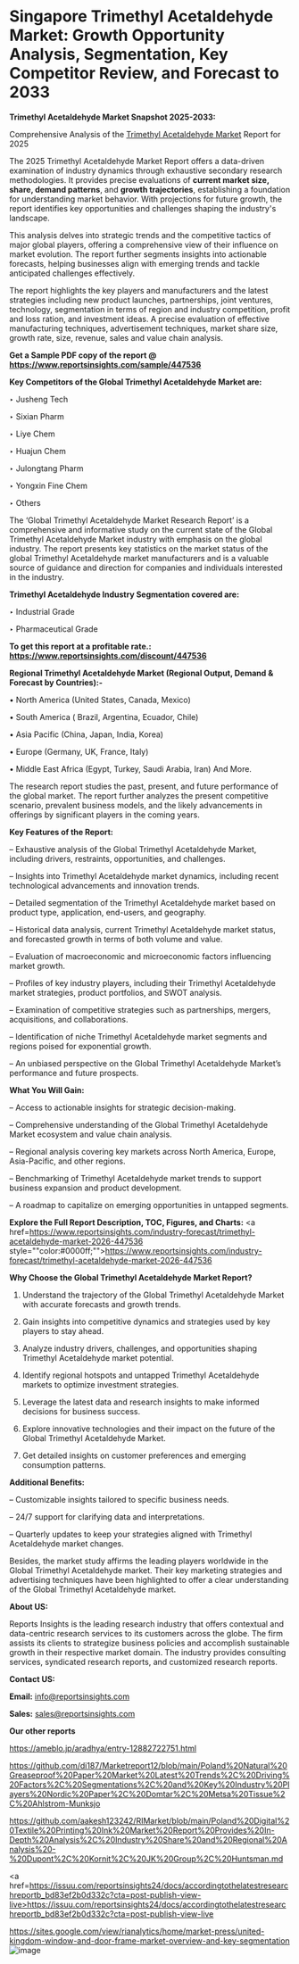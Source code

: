# Singapore Trimethyl Acetaldehyde Market: Growth Opportunity Analysis, Segmentation, Key Competitor Review, and Forecast to 2033

<strong>Trimethyl Acetaldehyde Market Snapshot 2025-2033:</strong>

Comprehensive Analysis of the <a href=https://www.reportsinsights.com/sample/447536>Trimethyl Acetaldehyde Market</a> Report for 2025

The 2025 Trimethyl Acetaldehyde Market Report offers a data-driven examination of industry dynamics through exhaustive secondary research methodologies. It provides precise evaluations of <strong>current market size, share, demand patterns</strong>, and <strong>growth trajectories</strong>, establishing a foundation for understanding market behavior. With projections for future growth, the report identifies key opportunities and challenges shaping the industry's landscape.

This analysis delves into strategic trends and the competitive tactics of major global players, offering a comprehensive view of their influence on market evolution. The report further segments insights into actionable forecasts, helping businesses align with emerging trends and tackle anticipated challenges effectively.

The report highlights the key players and manufacturers and the latest strategies including new product launches, partnerships, joint ventures, technology, segmentation in terms of region and industry competition, profit and loss ration, and investment ideas. A precise evaluation of effective manufacturing techniques, advertisement techniques, market share size, growth rate, size, revenue, sales and value chain analysis.

<strong>Get a Sample PDF copy of the report @ <a href=https://www.reportsinsights.com/sample/447536 style=color:#0000ff;>https://www.reportsinsights.com/sample/447536</a></strong>

<strong>Key Competitors of the Global Trimethyl Acetaldehyde Market are:</strong>

‣ Jusheng Tech

‣ Sixian Pharm

‣ Liye Chem

‣ Huajun Chem

‣ Julongtang Pharm

‣ Yongxin Fine Chem

‣ Others

The ‘Global Trimethyl Acetaldehyde Market Research Report’ is a comprehensive and informative study on the current state of the Global Trimethyl Acetaldehyde Market industry with emphasis on the global industry. The report presents key statistics on the market status of the global Trimethyl Acetaldehyde market manufacturers and is a valuable source of guidance and direction for companies and individuals interested in the industry.

<strong>Trimethyl Acetaldehyde Industry Segmentation covered are:</strong>

‣ Industrial Grade

‣ Pharmaceutical Grade

<strong>To get this report at a profitable rate.: <a href=https://www.reportsinsights.com/discount/447536 style=color:#0000ff;>https://www.reportsinsights.com/discount/447536</a></strong>

<strong>Regional Trimethyl Acetaldehyde Market (Regional Output, Demand &amp; Forecast by Countries):-</strong>

• North America (United States, Canada, Mexico)

• South America ( Brazil, Argentina, Ecuador, Chile)

• Asia Pacific (China, Japan, India, Korea)

• Europe (Germany, UK, France, Italy)

• Middle East Africa (Egypt, Turkey, Saudi Arabia, Iran) And More.

The research report studies the past, present, and future performance of the global market. The report further analyzes the present competitive scenario, prevalent business models, and the likely advancements in offerings by significant players in the coming years.

<strong>Key Features of the Report:</strong>

– Exhaustive analysis of the Global Trimethyl Acetaldehyde Market, including drivers, restraints, opportunities, and challenges.

– Insights into Trimethyl Acetaldehyde market dynamics, including recent technological advancements and innovation trends.

– Detailed segmentation of the Trimethyl Acetaldehyde market based on product type, application, end-users, and geography.

– Historical data analysis, current Trimethyl Acetaldehyde market status, and forecasted growth in terms of both volume and value.

– Evaluation of macroeconomic and microeconomic factors influencing market growth.

– Profiles of key industry players, including their Trimethyl Acetaldehyde market strategies, product portfolios, and SWOT analysis.

– Examination of competitive strategies such as partnerships, mergers, acquisitions, and collaborations.

– Identification of niche Trimethyl Acetaldehyde market segments and regions poised for exponential growth.

– An unbiased perspective on the Global Trimethyl Acetaldehyde Market’s performance and future prospects.

<strong>What You Will Gain:</strong>

– Access to actionable insights for strategic decision-making.

– Comprehensive understanding of the Global Trimethyl Acetaldehyde Market ecosystem and value chain analysis.

– Regional analysis covering key markets across North America, Europe, Asia-Pacific, and other regions.

– Benchmarking of Trimethyl Acetaldehyde market trends to support business expansion and product development.

– A roadmap to capitalize on emerging opportunities in untapped segments.

<strong>Explore the Full Report Description, TOC, Figures, and Charts:</strong>
<a href=https://www.reportsinsights.com/industry-forecast/trimethyl-acetaldehyde-market-2026-447536 style=""color:#0000ff;"">https://www.reportsinsights.com/industry-forecast/trimethyl-acetaldehyde-market-2026-447536</a>

<strong>Why Choose the Global Trimethyl Acetaldehyde Market Report?</strong>

1. Understand the trajectory of the Global Trimethyl Acetaldehyde Market with accurate forecasts and growth trends.

2. Gain insights into competitive dynamics and strategies used by key players to stay ahead.

3. Analyze industry drivers, challenges, and opportunities shaping Trimethyl Acetaldehyde market potential.

4. Identify regional hotspots and untapped Trimethyl Acetaldehyde markets to optimize investment strategies.

5. Leverage the latest data and research insights to make informed decisions for business success.

6. Explore innovative technologies and their impact on the future of the Global Trimethyl Acetaldehyde Market.

7. Get detailed insights on customer preferences and emerging consumption patterns.

<strong>Additional Benefits:</strong>

– Customizable insights tailored to specific business needs.

– 24/7 support for clarifying data and interpretations.

– Quarterly updates to keep your strategies aligned with Trimethyl Acetaldehyde market changes.

Besides, the market study affirms the leading players worldwide in the Global Trimethyl Acetaldehyde market. Their key marketing strategies and advertising techniques have been highlighted to offer a clear understanding of the Global Trimethyl Acetaldehyde market.

<strong><strong>About US</strong>:</strong>

Reports Insights is the leading research industry that offers contextual and data-centric research services to its customers across the globe. The firm assists its clients to strategize business policies and accomplish sustainable growth in their respective market domain. The industry provides consulting services, syndicated research reports, and customized research reports.

<strong>Contact US:</strong>

<p class=><b>Email:</b> <a href=mailto:info@reportsinsights.com>info@reportsinsights.com</a></p>
<p class=><b>Sales:</b> <a href=mailto:sales@reportsinsights.com>sales@reportsinsights.com</a></p>

<strong>Our other reports</strong>

<a href=https://ameblo.jp/aradhya/entry-12882722751.html>https://ameblo.jp/aradhya/entry-12882722751.html</a>

<a href=https://github.com/di187/Marketreport12/blob/main/Poland%20Natural%20Greaseproof%20Paper%20Market%20Latest%20Trends%2C%20Driving%20Factors%2C%20Segmentations%2C%20and%20Key%20Industry%20Players%20Nordic%20Paper%2C%20Domtar%2C%20Metsa%20Tissue%2C%20Ahlstrom-Munksjo>https://github.com/di187/Marketreport12/blob/main/Poland%20Natural%20Greaseproof%20Paper%20Market%20Latest%20Trends%2C%20Driving%20Factors%2C%20Segmentations%2C%20and%20Key%20Industry%20Players%20Nordic%20Paper%2C%20Domtar%2C%20Metsa%20Tissue%2C%20Ahlstrom-Munksjo</a>

<a href=https://github.com/aakesh123242/RIMarket/blob/main/Poland%20Digital%20Textile%20Printing%20Ink%20Market%20Report%20Provides%20In-Depth%20Analysis%2C%20Industry%20Share%20and%20Regional%20Analysis%20-%20Dupont%2C%20Kornit%2C%20JK%20Group%2C%20Huntsman.md>https://github.com/aakesh123242/RIMarket/blob/main/Poland%20Digital%20Textile%20Printing%20Ink%20Market%20Report%20Provides%20In-Depth%20Analysis%2C%20Industry%20Share%20and%20Regional%20Analysis%20-%20Dupont%2C%20Kornit%2C%20JK%20Group%2C%20Huntsman.md</a>

<a href=https://issuu.com/reportsinsights24/docs/accordingtothelatestresearchreportb_bd83ef2b0d332c?cta=post-publish-view-live>https://issuu.com/reportsinsights24/docs/accordingtothelatestresearchreportb_bd83ef2b0d332c?cta=post-publish-view-live</a>

<a href=https://sites.google.com/view/rianalytics/home/market-press/united-kingdom-window-and-door-frame-market-overview-and-key-segmentation>https://sites.google.com/view/rianalytics/home/market-press/united-kingdom-window-and-door-frame-market-overview-and-key-segmentation</a>
![image](https://github.com/user-attachments/assets/f13914f4-f0f1-4e91-8ad8-d7675afdae40)
